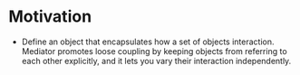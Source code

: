 # Motivation 
- Define an object that encapsulates how a set of objects interaction. Mediator promotes loose coupling by keeping objects from referring to each other explicitly, and it lets you vary their interaction independently.